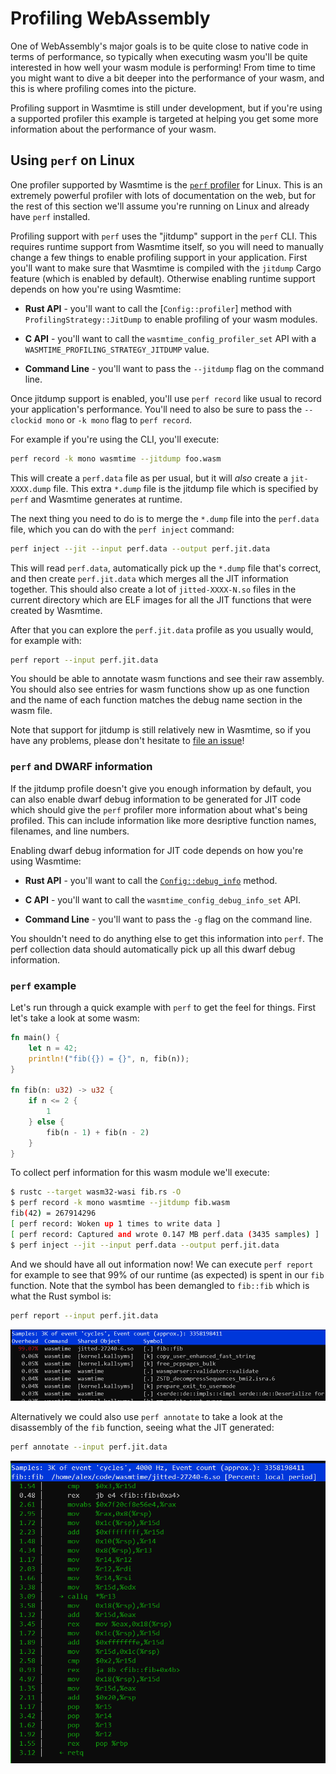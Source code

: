 # Profiling WebAssembly

One of WebAssembly's major goals is to be quite close to native code in terms of
performance, so typically when executing wasm you'll be quite interested in how
well your wasm module is performing! From time to time you might want to dive a
bit deeper into the performance of your wasm, and this is where profiling comes
into the picture.

Profiling support in Wasmtime is still under development, but if you're using a
supported profiler this example is targeted at helping you get some more
information about the performance of your wasm.

## Using `perf` on Linux

One profiler supported by Wasmtime is the [`perf`
profiler](https://perf.wiki.kernel.org/index.php/Main_Page) for Linux. This is
an extremely powerful profiler with lots of documentation on the web, but for
the rest of this section we'll assume you're running on Linux and already have
`perf` installed.

Profiling support with `perf` uses the "jitdump" support in the `perf` CLI. This
requires runtime support from Wasmtime itself, so you will need to manually
change a few things to enable profiling support in your application. First
you'll want to make sure that Wasmtime is compiled with the `jitdump` Cargo
feature (which is enabled by default). Otherwise enabling runtime support
depends on how you're using Wasmtime:

- **Rust API** - you'll want to call the [`Config::profiler`] method with
  `ProfilingStrategy::JitDump` to enable profiling of your wasm modules.

- **C API** - you'll want to call the `wasmtime_config_profiler_set` API with a
  `WASMTIME_PROFILING_STRATEGY_JITDUMP` value.

- **Command Line** - you'll want to pass the `--jitdump` flag on the command
  line.

Once jitdump support is enabled, you'll use `perf record` like usual to record
your application's performance. You'll need to also be sure to pass the
`--clockid mono` or `-k mono` flag to `perf record`.

For example if you're using the CLI, you'll execute:

```sh
perf record -k mono wasmtime --jitdump foo.wasm
```

This will create a `perf.data` file as per usual, but it will _also_ create a
`jit-XXXX.dump` file. This extra `*.dump` file is the jitdump file which is
specified by `perf` and Wasmtime generates at runtime.

The next thing you need to do is to merge the `*.dump` file into the
`perf.data` file, which you can do with the `perf inject` command:

```sh
perf inject --jit --input perf.data --output perf.jit.data
```

This will read `perf.data`, automatically pick up the `*.dump` file that's
correct, and then create `perf.jit.data` which merges all the JIT information
together. This should also create a lot of `jitted-XXXX-N.so` files in the
current directory which are ELF images for all the JIT functions that were
created by Wasmtime.

After that you can explore the `perf.jit.data` profile as you usually would,
for example with:

```sh
perf report --input perf.jit.data
```

You should be able to annotate wasm functions and see their raw assembly. You
should also see entries for wasm functions show up as one function and the
name of each function matches the debug name section in the wasm file.

Note that support for jitdump is still relatively new in Wasmtime, so if you
have any problems, please don't hesitate to [file an issue]!

[file an issue]: https://github.com/bytecodealliance/wasmtime/issues/new

### `perf` and DWARF information

If the jitdump profile doesn't give you enough information by default, you can
also enable dwarf debug information to be generated for JIT code which should
give the `perf` profiler more information about what's being profiled. This can
include information like more desriptive function names, filenames, and line
numbers.

Enabling dwarf debug information for JIT code depends on how you're using
Wasmtime:

- **Rust API** - you'll want to call the [`Config::debug_info`] method.

- **C API** - you'll want to call the `wasmtime_config_debug_info_set` API.

- **Command Line** - you'll want to pass the `-g` flag on the command line.

You shouldn't need to do anything else to get this information into `perf`. The
perf collection data should automatically pick up all this dwarf debug
information.

### `perf` example

Let's run through a quick example with `perf` to get the feel for things. First
let's take a look at some wasm:

```rust
fn main() {
    let n = 42;
    println!("fib({}) = {}", n, fib(n));
}

fn fib(n: u32) -> u32 {
    if n <= 2 {
        1
    } else {
        fib(n - 1) + fib(n - 2)
    }
}
```

To collect perf information for this wasm module we'll execute:

```sh
$ rustc --target wasm32-wasi fib.rs -O
$ perf record -k mono wasmtime --jitdump fib.wasm
fib(42) = 267914296
[ perf record: Woken up 1 times to write data ]
[ perf record: Captured and wrote 0.147 MB perf.data (3435 samples) ]
$ perf inject --jit --input perf.data --output perf.jit.data
```

And we should have all out information now! We can execute `perf report` for
example to see that 99% of our runtime (as expected) is spent in our `fib`
function. Note that the symbol has been demangled to `fib::fib` which is what
the Rust symbol is:

```sh
perf report --input perf.jit.data
```

![perf report output](assets/perf-report-fib.png)

Alternatively we could also use `perf annotate` to take a look at the
disassembly of the `fib` function, seeing what the JIT generated:

```sh
perf annotate --input perf.jit.data
```

![perf annotate output](assets/perf-annotate-fib.png)

[`config::debug_info`]: https://bytecodealliance.github.io/wasmtime/api/wasmtime/struct.Config.html#method.debug_info
